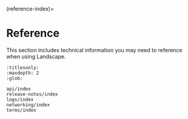 (reference-index)=
# Reference

This section includes technical information you may need to reference when using Landscape.

```{toctree}
:titlesonly:
:maxdepth: 2
:glob:

api/index
release-notes/index
logs/index
networking/index
terms/index
